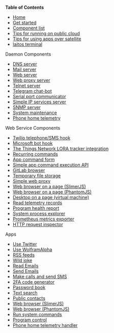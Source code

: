 __Table of Contents__

*   [Home](https://github.com/HouzuoGuo/laitos/wiki)
*   [Get started](https://github.com/HouzuoGuo/laitos/wiki/Get-started)
*   [Component list](https://github.com/HouzuoGuo/laitos/wiki/Component-list)
*   [Tips for running on public cloud](https://github.com/HouzuoGuo/laitos/wiki/Cloud-tips)
*   [Tips for using apps over satellite](https://github.com/HouzuoGuo/laitos/wiki/Tips-for-using-apps-over-satellite)
*   [laitos terminal](https://github.com/HouzuoGuo/laitos/wiki/Laitos-terminal)

Daemon Components

*   [DNS server](https://github.com/HouzuoGuo/laitos/wiki/%5BDaemon%5D-DNS-server)
*   [Mail server](https://github.com/HouzuoGuo/laitos/wiki/%5BDaemon%5D-mail-server)
*   [Web server](https://github.com/HouzuoGuo/laitos/wiki/%5BDaemon%5D-web-server)
*   [Web proxy server](https://github.com/HouzuoGuo/laitos/wiki/%5BDaemon%5D-web-proxy)
*   [Telnet server](https://github.com/HouzuoGuo/laitos/wiki/%5BDaemon%5D-telnet-server)
*   [Telegram chat-bot](https://github.com/HouzuoGuo/laitos/wiki/%5BDaemon%5D-telegram-chat-bot)
*   [Serial port communicator](https://github.com/HouzuoGuo/laitos/wiki/%5BDaemon%5D-serial-port-communicator)
*   [Simple IP services server](https://github.com/HouzuoGuo/laitos/wiki/%5BDaemon%5D-simple-IP-services)
*   [SNMP server](https://github.com/HouzuoGuo/laitos/wiki/%5BDaemon%5D-SNMP-server)
*   [System maintenance](https://github.com/HouzuoGuo/laitos/wiki/%5BDaemon%5D-system-maintenance)
*   [Phone home telemetry](https://github.com/HouzuoGuo/laitos/wiki/%5BDaemon%5D-phone-home-telemetry)

Web Service Components

*   [Twilio telephone/SMS hook](https://github.com/HouzuoGuo/laitos/wiki/%5BWeb-service%5D-Twilio-telephone-SMS-hook)
*   [Microsoft bot hook](https://github.com/HouzuoGuo/laitos/wiki/%5BWeb-service%5D-Microsoft-bot-hook)
*   [The Things Network LORA tracker integration](https://github.com/HouzuoGuo/laitos/wiki/%5BWeb-service%5D-the-things-network-LORA-tracker-integration)
*   [Recurring commands](https://github.com/HouzuoGuo/laitos/wiki/%5BWeb-service%5D-recurring-commands)
*   [App command form](https://github.com/HouzuoGuo/laitos/wiki/%5BWeb-service%5D-invoke-app-command)
*   [Simple app command execution API](https://github.com/HouzuoGuo/laitos/wiki/%5BWeb-service%5D-simple-app-command-execution-API)
*   [GitLab browser](https://github.com/HouzuoGuo/laitos/wiki/%5BWeb-service%5D-GitLab-browser)
*   [Temporary file storage](https://github.com/HouzuoGuo/laitos/wiki/%5BWeb-service%5D-temporary-file-storage)
*   [Simple web proxy](https://github.com/HouzuoGuo/laitos/wiki/%5BWeb-service%5D-simple-proxy)
*   [Web browser on a page (SlimerJS)](https://github.com/HouzuoGuo/laitos/wiki/%5BWeb-service%5D-web-browser-on-a-page-\(SlimerJS\))
*   [Web browser on a page (PhantomJS)](https://github.com/HouzuoGuo/laitos/wiki/%5BWeb-service%5D-web-browser-on-a-page-\(PhantomJS\))
*   [Desktop on a page (virtual machine)](https://github.com/HouzuoGuo/laitos/wiki/%5BWeb-service%5D-desktop-on-a-page-\(virtual-machine\))
*   [Read telemetry records](https://github.com/HouzuoGuo/laitos/wiki/%5BWeb-service%5D-read-telemetry-records)
*   [Program health report](https://github.com/HouzuoGuo/laitos/wiki/%5BWeb-service%5D-program-health-report)
*   [System process explorer](https://github.com/HouzuoGuo/laitos/wiki/%5BWeb-service%5D-system-process-explorer)
*   [Prometheus metrics exporter](https://github.com/HouzuoGuo/laitos/wiki/%5BWeb-service%5D-prometheus-metrics-exporter)
*   [HTTP request inspector](https://github.com/HouzuoGuo/laitos/wiki/%5BWeb-service%5D-request-inspector)

Apps

*   [Use Twitter](https://github.com/HouzuoGuo/laitos/wiki/%5BApp%5D-Twitter)
*   [Use WolframAlpha](https://github.com/HouzuoGuo/laitos/wiki/%5BApp%5D-WolframAlpha)
*   [RSS feeds](https://github.com/HouzuoGuo/laitos/wiki/%5BApp%5D-RSS-reader)
*   [Wild joke](https://github.com/HouzuoGuo/laitos/wiki/%5BApp%5D-wild-joke)
*   [Read Emails](https://github.com/HouzuoGuo/laitos/wiki/%5BApp%5D-reading-emails)
*   [Send Emails](https://github.com/HouzuoGuo/laitos/wiki/%5BApp%5D-sending-emails)
*   [Make calls and send SMS](https://github.com/HouzuoGuo/laitos/wiki/%5BApp%5D-make-calls-and-send-SMS)
*   [2FA code generator](https://github.com/HouzuoGuo/laitos/wiki/%5BApp%5D-two-factor-authentication-code-generator)
*   [Password book](https://github.com/HouzuoGuo/laitos/wiki/%5BApp%5D-find-text-in-AES-encrypted-files)
*   [Text search](https://github.com/HouzuoGuo/laitos/wiki/%5BApp%5D-text-search)
*   [Public contacts](https://github.com/HouzuoGuo/laitos/wiki/%5BApp%5D-public-institution-contacts)
*   [Web browser (SlimerJS)](https://github.com/HouzuoGuo/laitos/wiki/%5BApp%5D-interactive-web-browser-\(SlimerJS\))
*   [Web browser (PhantomJS)](https://github.com/HouzuoGuo/laitos/wiki/%5BApp%5D-interactive-web-browser-\(PhantomJS\))
*   [Run system commands](https://github.com/HouzuoGuo/laitos/wiki/%5BApp%5D-run-system-commands)
*   [Program control](https://github.com/HouzuoGuo/laitos/wiki/%5BApp%5D-inspect-and-control-server-environment)
*   [Phone home telemetry handler](https://github.com/HouzuoGuo/laitos/wiki/%5BApp%5D-phone-home-telemetry-handler)
